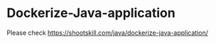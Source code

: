# Dockerize-Java-application


Please check https://shootskill.com/java/dockerize-java-application/ 
